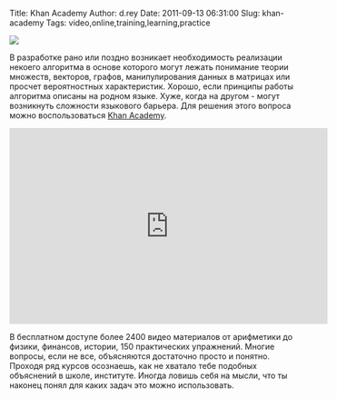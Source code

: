 Title: Khan Academy
Author: d.rey
Date: 2011-09-13 06:31:00
Slug: khan-academy
Tags: video,online,training,learning,practice

![](http://1.bp.blogspot.com/-etHOkLDICU4/Tm7N6pUiPoI/AAAAAAAAAaE/BU9wUrDEqso/s320/khanacademy_header.png)

В разработке рано или поздно возникает необходимость реализации некоего алгоритма в основе которого могут лежать понимание теории множеств, векторов, графов, манипулирования данных в матрицах или просчет вероятностных характеристик. Хорошо, если принципы работы алгоритма описаны на родном языке. Хуже, когда на другом - могут возникнуть сложности языкового барьера. Для решения этого вопроса можно воспользоваться [Khan Academy](http://www.khanacademy.org/).

<iframe allowfullscreen="" frameborder="0" height="345" src="http://www.youtube.com/embed/gM95HHI4gLk" width="560"></iframe>

В бесплатном доступе более 2400 видео материалов от арифметики до физики, финансов, истории, 150 практических упражнений. Многие вопросы, если не все, объясняются достаточно просто и понятно. Проходя ряд курсов осознаешь, как не хватало тебе подобных объяснений в школе, институте. Иногда ловишь себя на мысли, что ты наконец понял для каких задач это можно использовать. 


